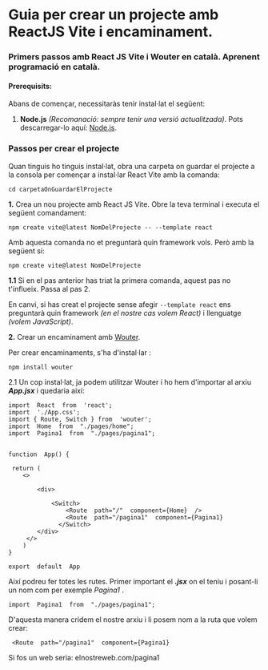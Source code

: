 
# Guia per crear un projecte amb ReactJS Vite i encaminament.
###  Primers passos amb React JS Vite i Wouter en català. Aprenent programació en català.

####  Prerequisits:

 Abans de començar, necessitaràs tenir instal·lat el següent: 

1. **Node.js** *(Recomanació: sempre tenir una versió actualitzada)*. 
 Pots descarregar-lo aquí: [Node.js](https://nodejs.org/).


### Passos per crear el projecte
Quan tinguis ho tinguis instal·lat, obra una carpeta on guardar el projecte a la consola per començar a instal·lar React Vite amb la comanda:

    cd carpetaOnGuardarElProjecte

**1.** Crea un nou projecte amb React JS Vite. Obre la teva terminal i executa el següent comandament:

    npm create vite@latest NomDelProjecte -- --template react

Amb aquesta comanda no et preguntarà quin framework vols. Però amb la següent sí: 

    npm create vite@latest NomDelProjecte



**1.1** Si en el pas anterior has triat la primera comanda, aquest pas no t'influeix. Passa al pas 2.

En canvi, si has creat el projecte sense afegir  `--template react` ens preguntarà quin framework *(en el nostre cas volem React)* i llenguatge *(volem JavaScript)*. 

**2.**  Crear un encaminament amb [Wouter](https://www.npmjs.com/package/wouter).

Per crear encaminaments, s'ha d'instal·lar : 

    npm install wouter

2.1 Un cop instal·lat, ja podem utilitzar Wouter i ho hem d'importar al arxiu ***App.jsx*** i quedaria així: 

    import  React  from  'react';
    import  './App.css';
    import { Route, Switch } from  'wouter';
    import  Home  from  "./pages/home";
    import  Pagina1  from  "./pages/pagina1";
    
    
    function  App() {
    
     return (
	    <>
    
		    <div>
    
			    <Switch>
				    <Route  path="/"  component={Home}  /> 
				    <Route  path="/pagina1"  component={Pagina1}  
				  </Switch>
			</div>
		 </>
	    )
    }
    
    export  default  App

Així podreu fer totes les rutes. Primer important el ***.jsx*** on el teniu i posant-li un nom com per exemple *Pagina1* .

    import  Pagina1  from  "./pages/pagina1";


D'aquesta manera cridem el nostre arxiu i li posem nom a la ruta que volem crear:

     <Route  path="/pagina1"  component={Pagina1}  


Si fos un web seria: elnostreweb.com/pagina1



